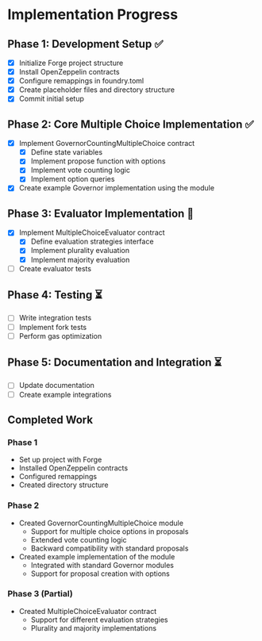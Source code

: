 # Implementation Progress

## Phase 1: Development Setup ✅
- [x] Initialize Forge project structure
- [x] Install OpenZeppelin contracts
- [x] Configure remappings in foundry.toml
- [x] Create placeholder files and directory structure
- [x] Commit initial setup

## Phase 2: Core Multiple Choice Implementation ✅
- [x] Implement GovernorCountingMultipleChoice contract
  - [x] Define state variables
  - [x] Implement propose function with options
  - [x] Implement vote counting logic
  - [x] Implement option queries
- [x] Create example Governor implementation using the module

## Phase 3: Evaluator Implementation 🔄
- [x] Implement MultipleChoiceEvaluator contract
  - [x] Define evaluation strategies interface
  - [x] Implement plurality evaluation
  - [x] Implement majority evaluation
- [ ] Create evaluator tests

## Phase 4: Testing ⏳
- [ ] Write integration tests
- [ ] Implement fork tests
- [ ] Perform gas optimization

## Phase 5: Documentation and Integration ⏳
- [ ] Update documentation
- [ ] Create example integrations

## Completed Work

### Phase 1
- Set up project with Forge
- Installed OpenZeppelin contracts
- Configured remappings
- Created directory structure

### Phase 2
- Created GovernorCountingMultipleChoice module
  - Support for multiple choice options in proposals
  - Extended vote counting logic
  - Backward compatibility with standard proposals
- Created example implementation of the module
  - Integrated with standard Governor modules
  - Support for proposal creation with options

### Phase 3 (Partial)
- Created MultipleChoiceEvaluator contract
  - Support for different evaluation strategies
  - Plurality and majority implementations 